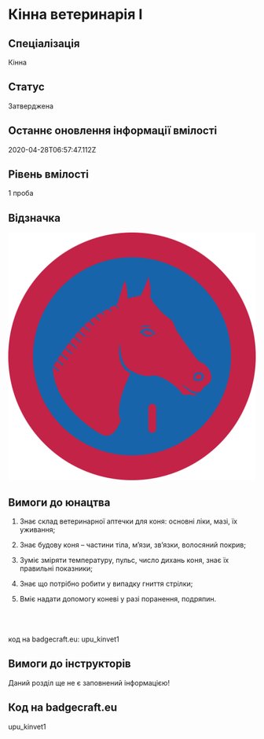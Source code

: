# Кінна ветеринарія I

## Спеціалізація

Кінна

## Статус

Затверджена

## Останнє оновлення інформації вмілості

2020-04-28T06:57:47.112Z

## Рівень вмілості

1 проба

## Відзначка

![Відзначка](../images/Kinna_veterynariia_I/__________________1.jpg)

## Вимоги до юнацтва

<ol><li><p>Знає
					склад ветеринарної аптечки для коня:
					основні ліки, мазі, їх уживання;</p>
					</li><li>
<p>Знає
					будову коня – частини тіла, м’язи,
					зв’язки, волосяний покрив;</p>
					</li><li>
<p>Зуміє
					зміряти температуру, пульс, число
					дихань коня, знає їх правильні
					показники;</p>
					</li><li>
<p>Знає
					що потрібно робити у випадку гниття
					стрілки;</p>
					</li><li>
<p>Вміє
					надати допомогу коневі у разі
					поранення, подряпин.</p></li></ol><div><span><br><br><br></span>код на badgecraft.eu: upu_kinvet1<br></div>

## Вимоги до інструкторів

Даний розділ ще не є заповнений інформацією!

## Код на badgecraft.eu

upu_kinvet1